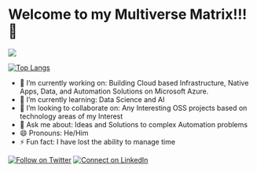 # Welcome to my Multiverse Matrix!!! 👋

<img src="https://github-readme-stats.vercel.app/api?username=bahreex&show_icons=true&theme=dark" /> 

[![Top Langs](https://github-readme-stats.vercel.app/api/top-langs/?username=bahreex&layout=compact)](https://github.com/bahreex/github-readme-stats)


- 🔭 I’m currently working on: Building Cloud based Infrastructure, Native Apps, Data, and Automation Solutions on Microsoft Azure.
- 🌱 I’m currently learning: Data Science and AI
- 👯 I’m looking to collaborate on: Any Interesting OSS projects based on technology areas of my Interest
- 💬 Ask me about: Ideas and Solutions to complex Automation problems
- 😄 Pronouns: He/Him
- ⚡ Fun fact: I have lost the ability to manage time


[![Follow on Twitter](https://img.shields.io/badge/--twitter?label=Twitter&logo=Twitter&style=social)](https://twitter.com/arjunbahree) [![Connect on LinkedIn](https://img.shields.io/badge/--linkedin?label=LinkedIn&logo=LinkedIn&style=social)](https://www.linkedin.com/in/bahree)

<!--START_SECTION:activity-->

<!--END_SECTION:activity-->


<!--
**bahreex/bahreex** is a ✨ _special_ ✨ repository because its `README.md` (this file) appears on your GitHub profile.

Here are some ideas to get you started:

- 🔭 I’m currently working on ...
- 🌱 I’m currently learning ...
- 👯 I’m looking to collaborate on ...
- 🤔 I’m looking for help with ...
- 💬 Ask me about ...
- 📫 How to reach me: ...
- 😄 Pronouns: ...
- ⚡ Fun fact: ...
-->
